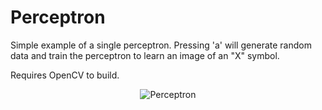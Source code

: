 Perceptron
==========

Simple example of a single perceptron. Pressing 'a' will generate random data and train the perceptron to learn an image of an "X" symbol. 

Requires OpenCV to build. 

<p align="center">
  <img src="http://mp3guy.github.io/img/Perceptron.png" alt="Perceptron"/>
</p>

